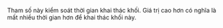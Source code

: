 Tham số này kiểm soát thời gian khai thác khối.
Giá trị cao hơn có nghĩa là mất nhiều thời gian hơn để khai thác khối này.